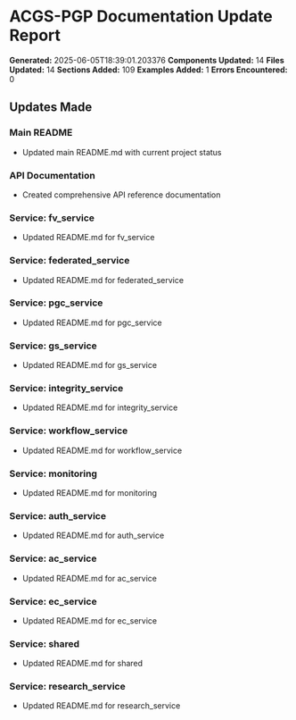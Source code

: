 
# ACGS-PGP Documentation Update Report

**Generated:** 2025-06-05T18:39:01.203376
**Components Updated:** 14
**Files Updated:** 14
**Sections Added:** 109
**Examples Added:** 1
**Errors Encountered:** 0

## Updates Made

### Main README
- Updated main README.md with current project status

### API Documentation
- Created comprehensive API reference documentation

### Service: fv_service
- Updated README.md for fv_service

### Service: federated_service
- Updated README.md for federated_service

### Service: pgc_service
- Updated README.md for pgc_service

### Service: gs_service
- Updated README.md for gs_service

### Service: integrity_service
- Updated README.md for integrity_service

### Service: workflow_service
- Updated README.md for workflow_service

### Service: monitoring
- Updated README.md for monitoring

### Service: auth_service
- Updated README.md for auth_service

### Service: ac_service
- Updated README.md for ac_service

### Service: ec_service
- Updated README.md for ec_service

### Service: shared
- Updated README.md for shared

### Service: research_service
- Updated README.md for research_service

